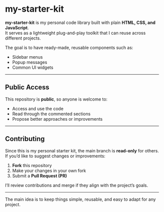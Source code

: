 # my-starter-kit

**my-starter-kit** is my personal code library built with plain **HTML, CSS, and JavaScript**.  
It serves as a lightweight plug-and-play toolkit that I can reuse across different projects.  

The goal is to have ready-made, reusable components such as:
- Sidebar menus  
- Popup messages  
- Common UI widgets  

---

## Public Access

This repository is **public**, so anyone is welcome to:
- Access and use the code  
- Read through the commented sections  
- Propose better approaches or improvements  

---

## Contributing

Since this is my personal starter kit, the main branch is **read-only** for others.  
If you’d like to suggest changes or improvements:  

1. **Fork** this repository  
2. Make your changes in your own fork  
3. Submit a **Pull Request (PR)**  

I’ll review contributions and merge if they align with the project’s goals.  

---

The main idea is to keep things simple, reusable, and easy to adapt for any project.
